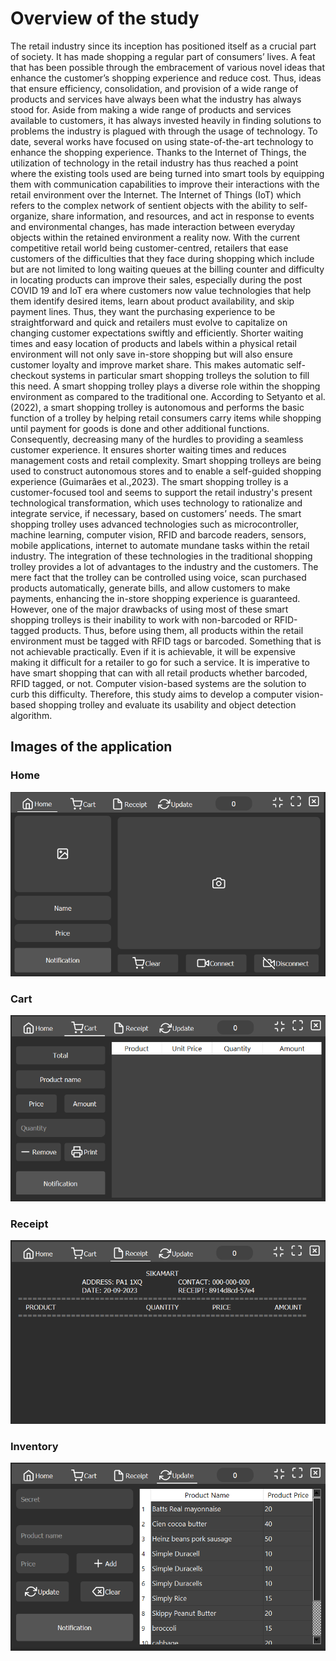 # Overview of the study
The retail industry since its inception has positioned itself as a crucial part of society. It has made shopping a regular part of consumers’ lives. A feat that has been possible through the embracement of various novel ideas that enhance the customer’s shopping experience and reduce cost. Thus, ideas that ensure efficiency, consolidation, and provision of a wide range of products and services have always been what the industry has always stood for. Aside from making a wide range of products and services available to customers, it has always invested heavily in finding solutions to problems the industry is plagued with through the usage of technology. To date, several works have focused on using state-of-the-art technology to enhance the shopping experience. Thanks to the Internet of Things, the utilization of technology in the retail industry has thus reached a point where the existing tools used are being turned into smart tools by equipping them with communication capabilities to improve their interactions with the retail environment over the Internet. The Internet of Things (IoT) which refers to the complex network of sentient objects with the ability to self-organize, share information, and resources, and act in response to events and environmental changes, has made interaction between everyday objects within the retained environment a reality now. 
With the current competitive retail world being customer-centred, retailers that ease customers of the difficulties that they face during shopping which include but are not limited to long waiting queues at the billing counter and difficulty in locating products can improve their sales, especially during the post COVID 19 and IoT era where customers now value technologies that help them identify desired items, learn about product availability, and skip payment lines.  Thus, they want the purchasing experience to be straightforward and quick and retailers must evolve to capitalize on changing customer expectations swiftly and efficiently.  Shorter waiting times and easy location of products and labels within a physical retail environment will not only save in-store shopping but will also ensure customer loyalty and improve market share. This makes automatic self-checkout systems in particular smart shopping trolleys the solution to fill this need. 
A smart shopping trolley plays a diverse role within the shopping environment as compared to the traditional one. According to Setyanto et al. (2022), a smart shopping trolley is autonomous and performs the basic function of a trolley by helping retail consumers carry items while shopping until payment for goods is done and other additional functions. Consequently, decreasing many of the hurdles to providing a seamless customer experience. It ensures shorter waiting times and reduces management costs and retail complexity. Smart shopping trolleys are being used to construct autonomous stores and to enable a self-guided shopping experience (Guimarães et al.,2023). The smart shopping trolley is a customer-focused tool and seems to support the retail industry's present technological transformation, which uses technology to rationalize and integrate service, if necessary, based on customers’ needs.
The smart shopping trolley uses advanced technologies such as microcontroller, machine learning, computer vision, RFID and barcode readers, sensors, mobile applications, internet to automate mundane tasks within the retail industry. The integration of these technologies in the traditional shopping trolley provides a lot of advantages to the industry and the customers. The mere fact that the trolley can be controlled using voice, scan purchased products automatically, generate bills, and allow customers to make payments, enhancing the in-store shopping experience is guaranteed. However, one of the major drawbacks of using most of these smart shopping trolleys is their inability to work with non-barcoded or RFID-tagged products. Thus, before using them, all products within the retail environment must be tagged with RFID tags or barcoded. Something that is not achievable practically. Even if it is achievable, it will be expensive making it difficult for a retailer to go for such a service. It is imperative to have smart shopping that can with all retail products whether barcoded, RFID tagged, or not. Computer vision-based systems are the solution to curb this difficulty. Therefore, this study aims to develop a computer vision-based shopping trolley and evaluate its usability and object detection algorithm.


## Images of the application

### Home
![Home](https://github.com/redolf250/computer_vission_based_shopping_system/blob/main/images/home.png)

### Cart
![Cart](https://github.com/redolf250/computer_vission_based_shopping_system/blob/main/images/cart.png)

### Receipt
![Receipt](https://github.com/redolf250/computer_vission_based_shopping_system/blob/main/images/receipt.png)

### Inventory
![Inventory](https://github.com/redolf250/computer_vission_based_shopping_system/blob/main/images/inventory.png)
